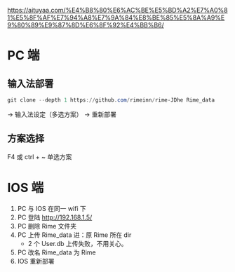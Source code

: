 

https://aituyaa.com/%E4%B8%80%E6%AC%BE%E5%BD%A2%E7%A0%81%E5%8F%AF%E7%94%A8%E7%9A%84%E8%BE%85%E5%8A%A9%E9%80%89%E9%87%8D%E6%8F%92%E4%BB%B6/

# PC 端

## 输入法部署
```powershell
git clone --depth 1 https://github.com/rimeinn/rime-JDhe Rime_data
```
→ 输入法设定（多选方案） → 重新部署

## 方案选择
F4 或 ctrl + ~ 单选方案


# IOS 端

1. PC 与 IOS 在同一 wifi 下
2. PC 登陆 http://192.168.1.5/
3. PC 删除 Rime 文件夹
4. PC 上传 Rime_data 进：原 Rime 所在 dir
   - 2 个 User.db 上传失败，不用关心。
6. PC 改名 Rime_data 为 Rime
7. IOS 重新部署